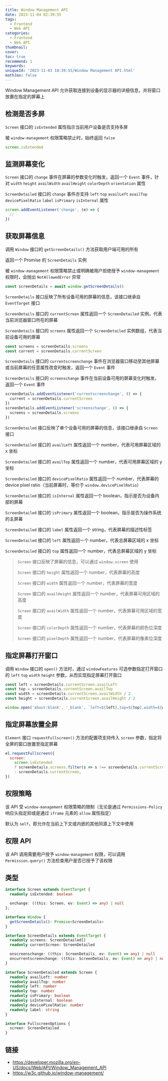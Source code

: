 ```yaml
---
title: Window Management API
date: 2023-11-04 02:39:55
tags:
  - Frontend
  - Web API
categories:
  - Frontend
  - Web API
thumbnail:
cover:
toc: true
recommend: 1
keywords:
uniqueId: '2023-11-03 18:39:55/Window Management API.html'
mathJax: false
---
```


Window Management API 允许获取连接到设备的显示器的详细信息，并将窗口放置在指定的屏幕上

## 检测是否多屏

`Screen` 接口的 `isExtended` 属性指示当前用户设备是否支持多屏

被 `window-management` 权限策略禁止时，始终返回 `false`

```js
screen.isExtended
```

## 监测屏幕变化

`Screen` 接口的 `change` 事件在屏幕的参数变化时触发，返回一个 `Event` 事件，针对 `width` `height` `availWidth` `availHeight` `colorDepth` `orientation` 属性

`ScreenDetailed` 接口的 `change` 事件亦支持 `left` `top` `availLeft` `availTop` `devicePixelRatio` `label` `isPrimary` `isInternal` 属性

```js
screen.addEventListener('change', (e) => {
  //
})
```

## 获取屏幕信息

调用 `Window` 接口的 `getScreenDetails()` 方法获取用户端可用的所有

返回一个 Promise 的 `ScreenDetails` 实例

被 `window-management` 权限策略禁止或明确被用户拒绝授予 `window-management` 权限时，会抛出 `NotAllowedError` 异常

```js
const screenDetails = await window.getScreenDetails()
```

`ScreenDetails` 接口反映了所有设备可用的屏幕的信息，该接口继承自 `EventTarget` 接口

`ScreenDetails` 接口的 `currentScreen` 属性返回一个 `ScreenDetailed` 实例，代表当前浏览器窗口所在的屏幕

`ScreenDetails` 接口的 `screens` 属性返回一个 `ScreenDetailed` 实例数组，代表当前设备可用的屏幕

```js
const screens = screenDetails.screens
const current = screenDetails.currentScreen
```

`ScreenDetails` 接口的 `currentscreenchange` 事件在浏览器窗口移动至其他屏幕或当前屏幕的任意属性改变时触发，返回一个 `Event` 事件

`ScreenDetails` 接口的 `screenschange` 事件在当前设备可用的屏幕变化时触发，返回一个 `Event` 事件

```js
screenDetails.addEventListener('currentscreenchange', () => {
  current = screenDetails.currentScreen
})
screenDetails.addEventListener('screenschange', () => {
  screens = screenDetails.screens
})
```

`ScreenDetailed` 接口反映了单个设备可用的屏幕的信息，该接口继承自 `Screen` 接口

`ScreenDetailed` 接口的 `availLeft` 属性返回一个 number，代表可用屏幕区域的 x 坐标

`ScreenDetailed` 接口的 `availTop` 属性返回一个 number，代表可用屏幕区域的 y 坐标

`ScreenDetailed` 接口的 `devicePixelRatio` 属性返回一个 number，代表屏幕的 device pixel ratio（当前屏幕时，等价于 `window.devicePixelRatio`）

`ScreenDetailed` 接口的 `isInternal` 属性返回一个 boolean，指示是否为设备内部的屏幕

`ScreenDetailed` 接口的 `isPrimary` 属性返回一个 boolean，指示是否为操作系统的主屏幕

`ScreenDetailed` 接口的 `label` 属性返回一个 string，代表屏幕的描述性标签

`ScreenDetailed` 接口的 `left` 属性返回一个 number，代表总屏幕区域的 x 坐标

`ScreenDetailed` 接口的 `top` 属性返回一个 number，代表总屏幕区域的 y 坐标

> `Screen` 接口反映了屏幕的信息，可以通过 `window.screen` 使用
>
> `Screen` 接口的 `height` 属性返回一个 number，代表屏幕的高度
>
> `Screen` 接口的 `width` 属性返回一个 number，代表屏幕的宽度
>
> `Screen` 接口的 `availHeight` 属性返回一个 number，代表屏幕可用区域的高度
>
> `Screen` 接口的 `availWidth` 属性返回一个 number，代表屏幕可用区域的宽度
>
> `Screen` 接口的 `colorDepth` 属性返回一个 number，代表屏幕的颜色位深度
>
> `Screen` 接口的 `pixelDepth` 属性返回一个 number，代表屏幕的像素位深度

## 指定屏幕打开窗口

调用 `Window` 接口的 `open()` 方法时，通过 `windowFeatures` 可选参数指定打开窗口的 `left` `top` `width` `height` 参数，从而实现指定屏幕打开窗口

```js
const left = screenDetails.currentScreen.availLeft
const top = screenDetails.currentScreen.availTop
const width = screenDetails.currentScreen.availWidth / 2
const height = screenDetails.currentScreen.availHeight / 2

window.open('about:blank', '_blank', `left=${left},top=${top},width=${width},height=${height}`)
```

## 指定屏幕放置全屏

`Element` 接口 `requestFullscreen()` 方法的配置项支持传入 `screen` 参数，指定将全屏的窗口放置至指定屏幕

```js
el.requestFullscreen({
  screen:
    screen.isExtended
    ? screenDetails.screens.filter(s => s !== screenDetails.currentScreen).at(0)
    : screenDetails.currentScreen,
})
```

## 权限策略

该 API 受 `window-management` 权限策略的限制（无论是通过 `Permissions-Policy` 响应头指定抑或是通过 `iframe` 元素的 `allow` 属性指定）

默认为 `self`，即允许在当前上下文或内嵌的其他同源上下文中使用

## 权限 API

该 API 调用需要用户授予 `window-management` 权限，可以调用 `Permission.query()` 方法检查用户是否已授予了该权限

## 类型

```ts
interface Screen extends EventTarget {
  readonly isExtended: boolean

  onchange: ((this: Screen, ev: Event) => any) | null
};

interface Window {
  getScreenDetails(): Promise<ScreenDetails>
}

interface ScreenDetails extends EventTarget {
  readonly screens: ScreenDetailed[]
  readonly currentScreen: ScreenDetailed

  onscreenschange: ((this: ScreenDetails, ev: Event) => any) | null
  oncurrentscreenchange: ((this: ScreenDetails, ev: Event) => any) | null
}

interface ScreenDetailed extends Screen {
  readonly availLeft: number
  readonly availTop: number
  readonly left: number
  readonly top: number
  readonly isPrimary: boolean
  readonly isInternal: boolean
  readonly devicePixelRatio: number
  readonly label: string
}

interface FullscreenOptions {
  screen: ScreenDetailed
}
```

## 链接

* <https://developer.mozilla.org/en-US/docs/Web/API/Window_Management_API>
* <https://w3c.github.io/window-management/>
